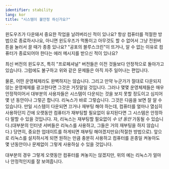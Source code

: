 ```yaml
---
identifier: stability
lang: kor
title: "시스템이 불안정 하신가요?"
---
```


윈도우즈가 다운돼서 중요한 작업을 날려버리신 적이 있나요? 항상 컴퓨터를 적절한 방법으로 종료하시나요, 아니면 윈도우즈가 먹통이고 아무것도 할 수 없어서 그냥 전원버튼을 눌러서 끌 때가 종종 있나요? "공포의 블루스크린"이 뜨거나, 알 수 없는 이유로 컴퓨터가 종료되어야 한다는 에러 메시지를 받으신 적이 있나요? 

최신 버전의 윈도우즈, 특히 "프로페셔널" 버전들은 이전 것들보다 안정적으로 돌아가고 있습니다. 그럼에도 불구하고 위와 같은 문제들은 아직 자주 일어나는 편입니다.

물론, 어떤 운영체제라도 완벽하지는 않습니다. 그리고 만약 누군가가 절대로 다운되지 않는 운영체제를 광고한다면 그것은 거짓말일 것입니다. 그러나 몇몇 운영체제들은 매우 안정적이어서 대부분의 사용자들은 시스템이 다운되는 것을 보지 못할 정도이고 심지어 몇 년 동안이나 그렇곤 합니다. 리눅스가 바로 그렇습니다. 그것은 다음을 보면 잘 알 수 있습니다. 만일 시스템이 다운되면 끄거나 재부팅 해야 하는데, 컴퓨터를 얼마나 열심히 사용하던지 간에 오랫동안 컴퓨터가 재부팅할  필요없이 유지된다면 그 시스템은 안정하다 말할 수 있을 것입니다. 자, 리눅스는 재부팅할 필요없이 <i>수 년 동안</i> 가동될 수 있습니다.(대부분의 인터넷 서버들은 리눅스를 사용하고, 그들은 거의 재부팅을 하지 않습니다.) 당연히, 중요한 업데이트를 하게되면 재부팅 해야겠지만요(적절한 방법으로). 앞으로 리눅스를 설치하시게 되면 원하는 만큼 충분히 사용하고 컴퓨터를 온종일 켜놓아도 몇 년동안이나 문제없이 그렇게 사용하실 수 있을 것입니다.

대부분의 경우 그렇게 오랫동안 컴퓨터를 켜놓지는 않겠지만, 위의 예는 리눅스가 얼마나 안정적인지를 잘 보여줍니다.




